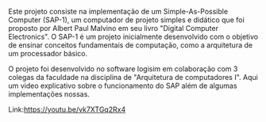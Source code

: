 Este projeto consiste na implementação de um Simple-As-Possible Computer (SAP-1), um computador de projeto simples e didático que foi proposto por Albert Paul Malvino em seu livro "Digital Computer Electronics". O SAP-1 é um projeto inicialmente desenvolvido com o objetivo de ensinar conceitos fundamentais de computação, como a arquitetura de um processador básico.

O projeto foi desenvolvido no software logisim em colaboração com 3 colegas da faculdade na disciplina de "Arquitetura de computadores I". Aqui um video explicativo sobre o funcionamento do SAP além de algumas implementações nossas.

Link:https://youtu.be/vk7XTGq2Rx4
